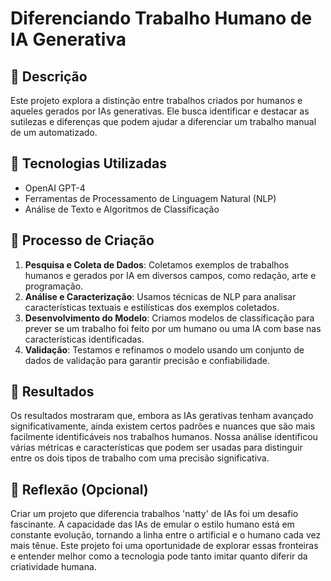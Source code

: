 # Diferenciando Trabalho Humano de IA Generativa

## 📒 Descrição
Este projeto explora a distinção entre trabalhos criados por humanos e aqueles gerados por IAs generativas. Ele busca identificar e destacar as sutilezas e diferenças que podem ajudar a diferenciar um trabalho manual de um automatizado.

## 🤖 Tecnologias Utilizadas
- OpenAI GPT-4
- Ferramentas de Processamento de Linguagem Natural (NLP)
- Análise de Texto e Algoritmos de Classificação

## 🧐 Processo de Criação
1. **Pesquisa e Coleta de Dados**: Coletamos exemplos de trabalhos humanos e gerados por IA em diversos campos, como redação, arte e programação.
2. **Análise e Caracterização**: Usamos técnicas de NLP para analisar características textuais e estilísticas dos exemplos coletados.
3. **Desenvolvimento do Modelo**: Criamos modelos de classificação para prever se um trabalho foi feito por um humano ou uma IA com base nas características identificadas.
4. **Validação**: Testamos e refinamos o modelo usando um conjunto de dados de validação para garantir precisão e confiabilidade.

## 🚀 Resultados
Os resultados mostraram que, embora as IAs gerativas tenham avançado significativamente, ainda existem certos padrões e nuances que são mais facilmente identificáveis nos trabalhos humanos. Nossa análise identificou várias métricas e características que podem ser usadas para distinguir entre os dois tipos de trabalho com uma precisão significativa.

## 💭 Reflexão (Opcional)
Criar um projeto que diferencia trabalhos 'natty' de IAs foi um desafio fascinante. A capacidade das IAs de emular o estilo humano está em constante evolução, tornando a linha entre o artificial e o humano cada vez mais tênue. Este projeto foi uma oportunidade de explorar essas fronteiras e entender melhor como a tecnologia pode tanto imitar quanto diferir da criatividade humana.
